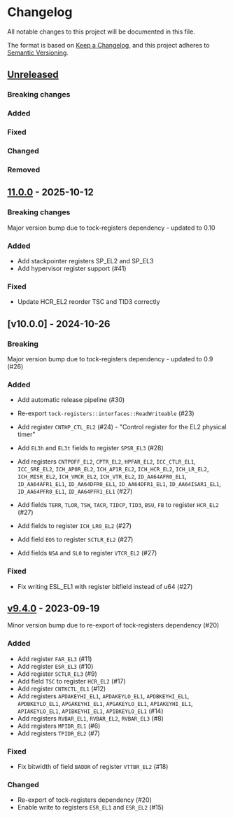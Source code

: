 # Changelog

All notable changes to this project will be documented in this file.

The format is based on [Keep a Changelog](https://keepachangelog.com/en/1.0.0/),
and this project adheres to [Semantic Versioning](https://semver.org/spec/v2.0.0.html).

## [Unreleased]

### Breaking changes
### Added
### Fixed
### Changed
### Removed

## [11.0.0](https://github.com/rust-embedded/aarch64-cpu/compare/v10.0.0...v11.0.0) - 2025-10-12

### Breaking changes

Major version bump due to tock-registers dependency - updated to 0.10

### Added

- Add stackpointer registers SP_EL2 and SP_EL3
- Add hypervisor register support (#41)

### Fixed

- Update HCR_EL2 reorder TSC and TID3 correctly

## [v10.0.0] - 2024-10-26

### Breaking

Major version bump due to tock-registers dependency - updated to 0.9 (#26)

### Added

- Add automatic release pipeline (#30)
- Re-export `tock-registers::interfaces::ReadWriteable` (#23)

- Add register `CNTHP_CTL_EL2` (#24) - "Control register for the EL2 physical timer"
- Add `EL3h` and `EL3t` fields to register `SPSR_EL3` (#28)
- Add registers `CNTPOFF_EL2`, `CPTR_EL2`, `HPFAR_EL2`, `ICC_CTLR_EL1`, `ICC_SRE_EL2`, `ICH_AP0R_EL2`, `ICH_AP1R_EL2`, `ICH_HCR_EL2`, `ICH_LR_EL2`, `ICH_MISR_EL2`, `ICH_VMCR_EL2`, `ICH_VTR_EL2`, `ID_AA64AFR0_EL1`, `ID_AA64AFR1_EL1`, `ID_AA64DFR0_EL1`, `ID_AA64DFR1_EL1`, `ID_AA64ISAR1_EL1`, `ID_AA64PFR0_EL1`, `ID_AA64PFR1_EL1` (#27)
- Add fields `TERR`, `TLOR`, `TSW`, `TACR`, `TIDCP`, `TID3`, `BSU`, `FB` to register `HCR_EL2` (#27)
- Add fields to register `ICH_LR0_EL2` (#27)
- Add field `EOS` to register `SCTLR_EL2` (#27)
- Add fields `NSA` and `SL0` to register `VTCR_EL2` (#27)

### Fixed

- Fix writing ESL_EL1 with register bitfield instead of u64 (#27)

## [v9.4.0] - 2023-09-19

Minor version bump due to re-export of tock-registers dependency (#20)

### Added

- Add register `FAR_EL3` (#11)
- Add register `ESR_EL3` (#10)
- Add register `SCTLR_EL3` (#9)
- Add field `TSC` to register `HCR_EL2` (#17)
- Add register `CNTKCTL_EL1` (#12)
- Add registers `APDAKEYHI_EL1`, `APDAKEYLO_EL1`, `APDBKEYHI_EL1`, `APDBKEYLO_EL1`, `APGAKEYHI_EL1`, `APGAKEYLO_EL1`, `APIAKEYHI_EL1`, `APIAKEYLO_EL1`, `APIBKEYHI_EL1`, `APIBKEYLO_EL1` (#14)
- Add registers `RVBAR_EL1`, `RVBAR_EL2`, `RVBAR_EL3` (#8)
- Add registers `MPIDR_EL1` (#6)
- Add registers `TPIDR_EL2` (#7)

### Fixed

- Fix bitwidth of field `BADDR` of register `VTTBR_EL2` (#18)

### Changed

- Re-export of tock-registers dependency (#20)
- Enable write to registers `ESR_EL1` and `ESR_EL2` (#15)

[Unreleased]: https://github.com/rust-embedded/aarch64-cpu/compare/v9.4.0...HEAD
[v9.4.0]: https://github.com/rust-embedded/aarch64-cpu/compare/v9.3.1...v9.4.0
